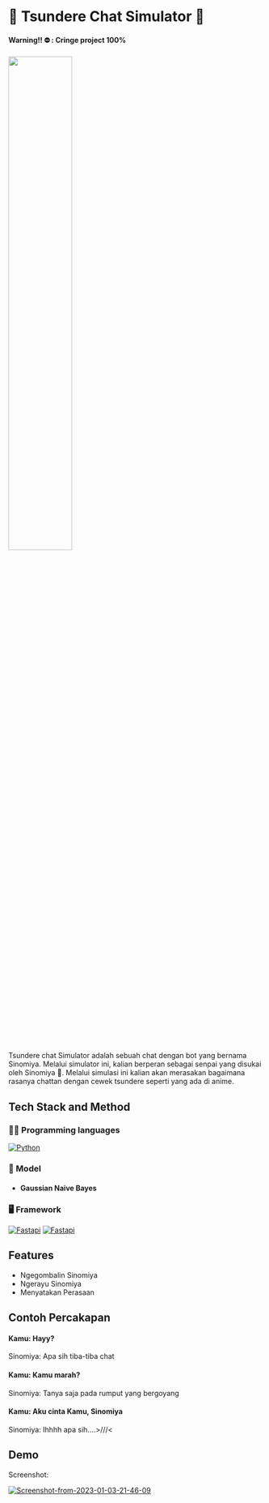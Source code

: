 
# 💮 Tsundere Chat Simulator 💮
#### Warning!! ⛔️ : Cringe project 100%
<img src="https://media.tenor.com/DRqm5MskvK0AAAAd/kaguya-kaguyasama.gif" width="50%">

<p>Tsundere chat Simulator adalah sebuah chat dengan bot yang bernama Sinomiya. Melalui simulator ini, kalian berperan sebagai senpai yang disukai oleh Sinomiya 💞. Melalui simulasi ini kalian akan merasakan bagaimana rasanya chattan dengan cewek tsundere seperti yang ada di anime.
</p>


## Tech Stack and Method

### 👨‍💻 Programming languages
<a href="https://github.com/search?q=user%3AJrhero14+language%3APython"><img alt="Python" src="https://img.shields.io/badge/Python-14354C?style=for-the-badge&logo=python&logoColor=white"></a>

### 🔢 Model
- #### Gaussian Naive Bayes

### 🖥 Framework 
<a href="#"><img alt="Fastapi" src="https://img.shields.io/badge/fastapi-109989?style=for-the-badge&logo=FASTAPI&logoColor=white"></a>
<a href="#"><img alt="Fastapi" src="https://img.shields.io/badge/scikit--learn-%23F7931E.svg?style=for-the-badge&logo=scikit-learn&logoColor=white"></a>

## Features

- Ngegombalin Sinomiya
- Ngerayu Sinomiya
- Menyatakan Perasaan

## Contoh Percakapan

#### Kamu: Hayy?

Sinomiya: Apa sih tiba-tiba chat

#### Kamu: Kamu marah?

Sinomiya: Tanya saja pada rumput yang bergoyang

#### Kamu: Aku cinta Kamu, Sinomiya

Sinomiya: Ihhhh apa sih....>///<

## Demo
<p>Screenshot:</p>
<a href="https://ibb.co/yqkHdgZ"><img src="https://i.ibb.co/kXDN5qw/Screenshot-from-2023-01-03-21-46-09.png" alt="Screenshot-from-2023-01-03-21-46-09" border="0"></a><br /><br />